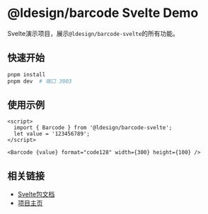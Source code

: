 # @ldesign/barcode Svelte Demo

Svelte演示项目，展示`@ldesign/barcode-svelte`的所有功能。

## 快速开始

```bash
pnpm install
pnpm dev  # 端口 3003
```

## 使用示例

```svelte
<script>
  import { Barcode } from '@ldesign/barcode-svelte';
  let value = '123456789';
</script>

<Barcode {value} format="code128" width={300} height={100} />
```

## 相关链接

- [Svelte包文档](../../packages/svelte/README.md)
- [项目主页](../../README.md)
